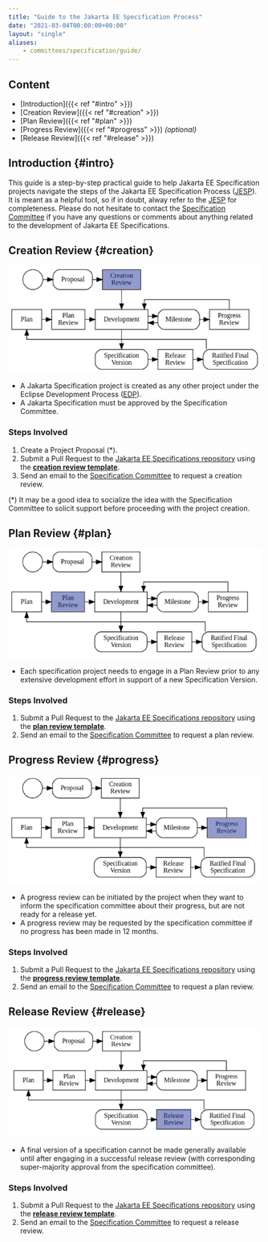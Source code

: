 ```yaml
---
title: "Guide to the Jakarta EE Specification Process"
date: "2021-03-04T00:00:00+00:00"
layout: "single"
aliases:
    - committees/specification/guide/
---
```


## Content

- [Introduction]({{< ref "#intro" >}})
- [Creation Review]({{< ref "#creation" >}})
- [Plan Review]({{< ref "#plan" >}})
- [Progress Review]({{< ref "#progress" >}}) *(optional)*
- [Release Review]({{< ref "#release" >}})

## Introduction {#intro}

This guide is a step-by-step practical guide to help Jakarta EE Specification projects navigate the steps of the Jakarta EE Specification Process ([JESP](https://jakarta.ee/about/jesp/)). 
It is meant as a helpful tool, so if in doubt, alway refer to the [JESP](https://jakarta.ee/about/jesp/) for completeness. Please do not hesitate to contact the [Specification Committee](mailto:jakarta.ee-spec@eclipse.org) if you have any questions or comments about anything related to the development of Jakarta EE Specifications.

## Creation Review {#creation}

![Creation Review](JESP_creation-review.png)

* A Jakarta Specification project is created as any other project under the Eclipse Development Process ([EDP](https://www.eclipse.org/projects/dev_process/)).
* A Jakarta Specification must be approved by the Specification Committee.

### Steps Involved

1. Create a Project Proposal (*).
2. Submit a Pull Request to the [Jakarta EE Specifications repository](https://github.com/jakartaee/specifications) using the **[creation review template](https://github.com/jakartaee/specifications/blob/master/creation_review_pr_template.md)**.
3. Send an email to the [Specification Committee](mailto:jakarta.ee-spec@eclipse.org) to request a creation review.

(*) It may be a good idea to socialize the idea with the Specification Committee to solicit support before proceeding with the project creation.

## Plan Review {#plan}

![Plan Review](JESP_plan-review.png)

* Each specification project needs to engage in a Plan Review prior to any extensive development effort in support of a new Specification Version. 

### Steps Involved

1. Submit a Pull Request to the [Jakarta EE Specifications repository](https://github.com/jakartaee/specifications) using the **[plan review template](https://github.com/jakartaee/specifications/blob/master/plan_review_pr_template.md)**.
2. Send an email to the [Specification Committee](mailto:jakarta.ee-spec@eclipse.org) to request a plan review.

## Progress Review {#progress}

![Progress Review](JESP_progress-review.png)

* A progress review can be initiated by the project when they want to inform the specification committee about their progress, but are not ready for a release yet.
* A progress review may be requested by the specification committee if no progress has been made in 12 months.

### Steps Involved

1. Submit a Pull Request to the [Jakarta EE Specifications repository](https://github.com/jakartaee/specifications) using the **[progress review template](https://github.com/jakartaee/specifications/blob/master/progress_review_pr_template.md)**.
2. Send an email to the [Specification Committee](mailto:jakarta.ee-spec@eclipse.org) to request a plan review.

## Release Review {#release}

![Release Review](JESP_release-review.png)

* A final version of a specification cannot be made generally available until after engaging in a successful release review (with corresponding super-majority approval from the specification committee).

### Steps Involved

1. Submit a Pull Request to the [Jakarta EE Specifications repository](https://github.com/jakartaee/specifications) using the **[release review template](https://github.com/jakartaee/specifications/blob/master/pull_request_template.md)**.
2. Send an email to the [Specification Committee](mailto:jakarta.ee-spec@eclipse.org) to request a release review.